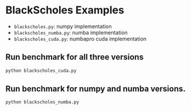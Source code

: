 # BlackScholes Examples

- `blackscholes.py`: numpy implementation
- `blackscholes_numba.py`: numba implementation
- `blackscholes_cuda.py`: numbapro cuda implementation


## Run benchmark for all three versions

```bash
python blackscholes_cuda.py
```

## Run benchmark for numpy and numba versions.

```bash
python blackscholes_numba.py
```


